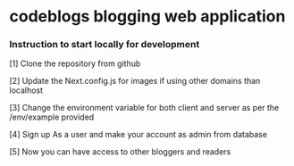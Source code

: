 # codeblogs blogging web application
### Instruction to start locally for development

[1] Clone the repository from github

[2] Update the Next.config.js for images if using other domains than localhost

[3] Change the environment variable for both client and server as per the /env/example provided

[4] Sign up As a user and make your account as admin from database

[5] Now you can have access to other bloggers and readers
